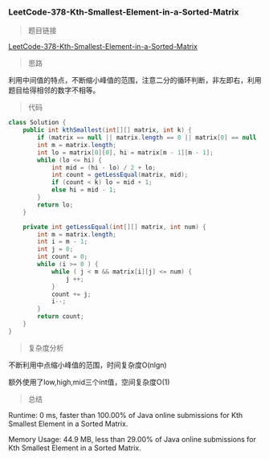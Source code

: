 ### LeetCode-378-Kth-Smallest-Element-in-a-Sorted-Matrix

> 题目链接

[LeetCode-378-Kth-Smallest-Element-in-a-Sorted-Matrix](https://leetcode.com/problems/kth-smallest-element-in-a-sorted-matrix/)

> 思路

利用中间值的特点，不断缩小峰值的范围，注意二分的循环判断，非左即右，利用题目给得相邻的数字不相等。

> 代码

```java
class Solution {
    public int kthSmallest(int[][] matrix, int k) {
        if (matrix == null || matrix.length == 0 || matrix[0] == null || matrix.length == 0) return -1;
        int m = matrix.length;
        int lo = matrix[0][0], hi = matrix[m - 1][m - 1];
        while (lo <= hi) {
            int mid = (hi - lo) / 2 + lo;
            int count = getLessEqual(matrix, mid);
            if (count < k) lo = mid + 1;
            else hi = mid - 1;
        }
        return lo;
    }

    private int getLessEqual(int[][] matrix, int num) {
        int m = matrix.length;
        int i = m - 1;
        int j = 0;    
        int count = 0;
        while (i >= 0 ) {
            while ( j < m && matrix[i][j] <= num) {
                j ++;
            }
            count += j;
            i--;
        }
        return count;
    }
}
```

> 复杂度分析

不断利用中点缩小峰值的范围，时间复杂度O(nlgn)

额外使用了low,high,mid三个int值，空间复杂度O(1)

> 总结

Runtime: 0 ms, faster than 100.00% of Java online submissions for Kth Smallest Element in a Sorted Matrix.

Memory Usage: 44.9 MB, less than 29.00% of Java online submissions for Kth Smallest Element in a Sorted Matrix.
